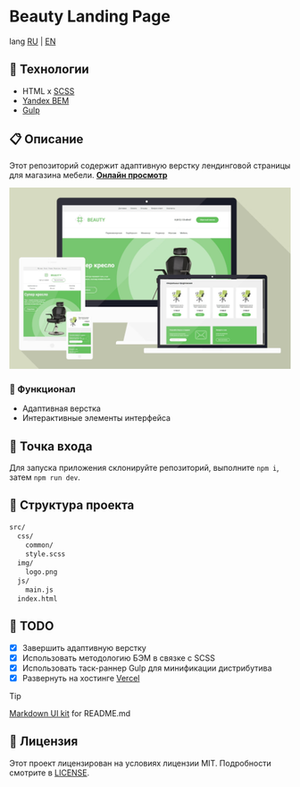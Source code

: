 # Beauty Landing Page

lang [RU][home_ru] | [EN][home_en]

## 🚀 Технологии

- HTML x [SCSS][link0]
- [Yandex BEM][link1]
- [Gulp][link2]

## 📋 Описание

Этот репозиторий содержит адаптивную верстку лендинговой страницы для магазина мебели. [**Онлайн просмотр**][preview]

![asset0]

### 📌 Функционал

- Адаптивная верстка
- Интерактивные элементы интерфейса

## 🏁 Точка входа

Для запуска приложения склонируйте репозиторий, выполните `npm i`, затем `npm run dev`.

## 📂 Структура проекта

```plaintext
src/
  css/
    common/
    style.scss
  img/
    logo.png
  js/
    main.js
  index.html
```

## 📝 TODO

- [x] Завершить адаптивную верстку
- [x] Использовать методологию БЭМ в связке с SCSS
- [x] Использовать таск-раннер Gulp для минификации дистрибутива
- [x] Развернуть на хостинге [Vercel][link3]

> [!TIP]
> [Markdown UI kit][md_ui_kit] for README.md

## 📜 Лицензия

Этот проект лицензирован на условиях лицензии MIT. Подробности смотрите в [LICENSE][license].

<!-- navigation -->

[home_ru]: README.md
[home_en]: README.en.md
[license]: /LICENSE
[preview]: https://beauty-landing-etherealhero.vercel.app/
[md_ui_kit]: https://gist.github.com/etherealHero/ffe9de043f3c2639e864b4fddec8e9e4
[link0]: https://sass-scss.ru/
[link1]: https://ru.bem.info/
[link2]: https://gulpjs.com/
[link3]: https://vercel.com/
[link4]: #
[link5]: #

<!-- assets -->

[asset0]: assets/preview.jpg "Preview mockups"
[asset1]: /path.png "label on hover"
[asset2]: /path.png "label on hover"
[asset3]: /path.png "label on hover"
[asset4]: /path.png "label on hover"
[asset5]: /path.png "label on hover"
